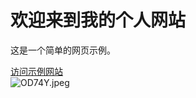 
<!DOCTYPE html>
<html lang="zh-CN">
<head>
    <meta charset="UTF-8">
    <title>我的个人网站</title>
</head>
<body>
    <h1>欢迎来到我的个人网站</h1>
    <p>这是一个简单的网页示例。</p>
    <a href="https://www.example.com">访问示例网站</a>
    <br>
    <img src="https://i.imgs.ovh/2025/04/05/OD74Y.jpeg" alt="OD74Y.jpeg" border="0" />
</body>
</html>
